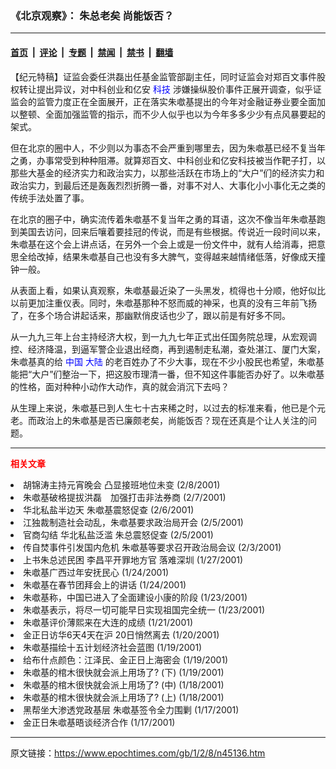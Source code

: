 ### 《北京观察》： 朱总老矣 尚能饭否？　

---

#### [首页](../../../..?n45136) &nbsp;|&nbsp; [评论](../../../../../epoch-comment?n45136) &nbsp;|&nbsp; [专题](../../../../../epoch-special?n45136) &nbsp;|&nbsp; [禁闻](../../../../../epoch-news?n45136) &nbsp;|&nbsp; [禁书](../../../../../books?n45136) &nbsp;|&nbsp; [翻墙](https://github.com/gfw-breaker/nogfw/blob/master/README.md?n45136)


<div class="post_content" id="artbody" itemprop="articleBody">
 <!-- article content begin -->
 <p>
  【纪元特稿】证监会委任洪磊出任基金监管部副主任，同时证监会对郑百文事件股权转让提出异议，对中科创业和亿安
  <ok href="http://www3.epochtimes.com/news/epochnews/main/6.html">
   <font color="blue">
    科技
   </font>
  </ok>
  涉嫌操纵股价事件正展开调查，似乎证监会的监管力度正在全面展开，正在落实朱噷基提出的今年对金融证券业要全面加以整顿、全面加强监管的指示，而不少人似乎也以为今年多多少少有点风暴要起的架式。
 </p>
 <p>
  但在北京的圈中人，不少则以为事态不会严重到哪里去，因为朱噷基已经不复当年之勇，办事常受到种种阻滞。就算郑百文、中科创业和亿安科技被当作靶子打，以那些大基金的经济实力和政治实力，以那些活跃在市场上的“大户”们的经济实力和政治实力，到最后还是轰轰烈烈折腾一番，对事不对人、大事化小小事化无之类的传统手法处置了事。
 </p>
 <p>
  在北京的圈子中，确实流传着朱噷基不复当年之勇的耳语，这次不像当年朱噷基跑到美国去访问，回来后嚷着要挂冠的传说，而是有些根据。传说近一段时间以来，朱噷基在这个会上讲点话，在另外一个会上或是一份文件中，就有人给消毒，把意思全给改掉，结果朱噷基自己也没有多大脾气，变得越来越情绪低落，好像成天撞钟一般。
 </p>
 <p>
  从表面上看，如果认真观察，朱噷基最近染了一头黑发，梳得也十分顺，他好似比以前更加注重仪表。同时，朱噷基那种不怒而威的神采，也真的没有三年前飞扬了，在多个场合讲起话来，那幽默俏皮话也少了，跟以前是有好多不同。
 </p>
 <p>
  从一九九三年上台主持经济大权，到一九九七年正式出任国务院总理，从宏观调控、经济降温，到逼军警企业退出经商，再到遏制走私潮，查处湛江、厦门大案，朱噷基真的给
  <ok href="http://www3.epochtimes.com/news/epochnews/main/2.html">
   <font color="blue">
    中国
   </font>
  </ok>
  <ok href="http://www3.epochtimes.com/news/epochnews/main/2.html">
   <font color="blue">
    大陆
   </font>
  </ok>
  的老百姓办了不少大事，现在不少小股民也希望，朱噷基能把“大户”们整治一下，把这股市理清一番，但不知这件事能否办好了。以朱噷基的性格，面对种种小动作大动作，真的就会消沉下去吗？
 </p>
 <p>
  从生理上来说，朱噷基已到人生七十古来稀之时，以过去的标准来看，他已是个元老。而政治上的朱噷基是否已廉颇老矣，尚能饭否？现在还真是个让人关注的问题。
 </p>
 <hr/>
 <p>
  <b>
   <font color="red">
    相关文章
   </font>
  </b>
  <br/>
 </p>
 <li>
  <ok href="http://epochtimes.com/news/epochnews/newscontent.asp?ID=44838" target="_blank">
   胡锦涛主持元宵晚会 凸显接班地位未变
  </ok>
  (2/8/2001)
  <li>
   <ok href="http://epochtimes.com/news/epochnews/newscontent.asp?ID=44682" target="_blank">
    朱噷基破格提拔洪磊　加强打击非法券商
   </ok>
   (2/7/2001)
   <li>
    <ok href="http://epochtimes.com/news/epochnews/newscontent.asp?ID=43959" target="_blank">
     华北私盐半边天 朱噷基震怒促查
    </ok>
    (2/6/2001)
    <li>
     <ok href="http://epochtimes.com/news/epochnews/newscontent.asp?ID=43394" target="_blank">
      江独裁制造社会动乱，朱噷基要求政治局开会
     </ok>
     (2/5/2001)
     <li>
      <ok href="http://epochtimes.com/news/epochnews/newscontent.asp?ID=43446" target="_blank">
       官商勾结 华北私盐泛滥 朱总震怒促查
      </ok>
      (2/5/2001)
      <li>
       <ok href="http://epochtimes.com/news/epochnews/newscontent.asp?ID=42769" target="_blank">
        传自焚事件引发国内危机 朱噷基等要求召开政治局会议
       </ok>
       (2/3/2001)
       <li>
        <ok href="http://epochtimes.com/news/epochnews/newscontent.asp?ID=39971" target="_blank">
         上书朱总述民困 李昌平开罪地方官 落难深圳
        </ok>
        (1/27/2001)
        <li>
         <ok href="http://epochtimes.com/news/epochnews/newscontent.asp?ID=39084" target="_blank">
          朱噷基广西过年安抚民心
         </ok>
         (1/24/2001)
         <li>
          <ok href="http://epochtimes.com/news/epochnews/newscontent.asp?ID=38833" target="_blank">
           朱噷基在春节团拜会上的讲话
          </ok>
          (1/24/2001)
          <li>
           <ok href="http://epochtimes.com/news/epochnews/newscontent.asp?ID=38500" target="_blank">
            朱噷基称，中国已进入了全面建设小康的阶段
           </ok>
           (1/23/2001)
           <li>
            <ok href="http://epochtimes.com/news/epochnews/newscontent.asp?ID=38499" target="_blank">
             朱噷基表示，将尽一切可能早日实现祖国完全统一
            </ok>
            (1/23/2001)
            <li>
             <ok href="http://epochtimes.com/news/epochnews/newscontent.asp?ID=37748" target="_blank">
              朱噷基评价薄熙来在大连的成绩
             </ok>
             (1/21/2001)
             <li>
              <ok href="http://epochtimes.com/news/epochnews/newscontent.asp?ID=37449" target="_blank">
               金正日访华6天4天在沪  20日悄然离去
              </ok>
              (1/20/2001)
              <li>
               <ok href="http://epochtimes.com/news/epochnews/newscontent.asp?ID=37196" target="_blank">
                朱噷基描绘十五计划经济社会蓝图
               </ok>
               (1/19/2001)
               <li>
                <ok href="http://epochtimes.com/news/epochnews/newscontent.asp?ID=36911" target="_blank">
                 给布什点颜色：江泽民、金正日上海密会
                </ok>
                (1/19/2001)
                <li>
                 <ok href="http://epochtimes.com/news/epochnews/newscontent.asp?ID=36827" target="_blank">
                  朱噷基的棺木很快就会派上用场了? (下)
                 </ok>
                 (1/19/2001)
                 <li>
                  <ok href="http://epochtimes.com/news/epochnews/newscontent.asp?ID=36524" target="_blank">
                   朱噷基的棺木很快就会派上用场了? (中)
                  </ok>
                  (1/18/2001)
                  <li>
                   <ok href="http://epochtimes.com/news/epochnews/newscontent.asp?ID=36241" target="_blank">
                    朱噷基的棺木很快就会派上用场了? (上)
                   </ok>
                   (1/18/2001)
                   <li>
                    <ok href="http://epochtimes.com/news/epochnews/newscontent.asp?ID=36046" target="_blank">
                     黑帮坐大渗透党政基层 朱噷基签令全力围剿
                    </ok>
                    (1/17/2001)
                    <li>
                     <ok href="http://epochtimes.com/news/epochnews/newscontent.asp?ID=36020" target="_blank">
                      金正日朱噷基晤谈经济合作
                     </ok>
                     (1/17/2001)
                     <br/>
                     <!-- article content end -->
                     <div id="below_article_ad">
                     </div>
                    </li>
                   </li>
                  </li>
                 </li>
                </li>
               </li>
              </li>
             </li>
            </li>
           </li>
          </li>
         </li>
        </li>
       </li>
      </li>
     </li>
    </li>
   </li>
  </li>
 </li>
</div>


---

原文链接：https://www.epochtimes.com/gb/1/2/8/n45136.htm